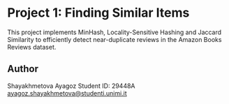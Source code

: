 # Project 1: Finding Similar Items

This project implements MinHash, Locality-Sensitive Hashing and Jaccard Similarity to efficiently detect near-duplicate reviews in the Amazon Books Reviews dataset.  

## Author
Shayakhmetova Ayagoz
Student ID: 29448A  
ayagoz.shayakhmetova@studenti.unimi.it

